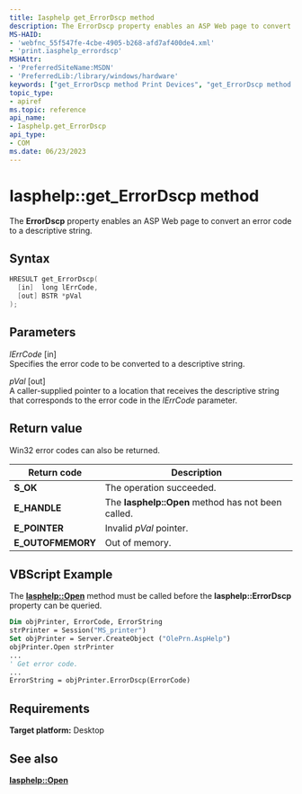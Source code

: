 ```yaml
---
title: Iasphelp get_ErrorDscp method
description: The ErrorDscp property enables an ASP Web page to convert an error code to a descriptive string.
MS-HAID:
- 'webfnc_55f547fe-4cbe-4905-b268-afd7af400de4.xml'
- 'print.iasphelp_errordscp'
MSHAttr:
- 'PreferredSiteName:MSDN'
- 'PreferredLib:/library/windows/hardware'
keywords: ["get_ErrorDscp method Print Devices", "get_ErrorDscp method Print Devices , Iasphelp interface", "Iasphelp interface Print Devices , get_ErrorDscp method"]
topic_type:
- apiref
ms.topic: reference
api_name:
- Iasphelp.get_ErrorDscp
api_type:
- COM
ms.date: 06/23/2023
---
```


# Iasphelp::get_ErrorDscp method

The **ErrorDscp** property enables an ASP Web page to convert an error code to a descriptive string.

## Syntax

```cpp
HRESULT get_ErrorDscp(
  [in]  long lErrCode,
  [out] BSTR *pVal
);
```

## Parameters

*lErrCode* \[in\]  
Specifies the error code to be converted to a descriptive string.

*pVal* \[out\]  
A caller-supplied pointer to a location that receives the descriptive string that corresponds to the error code in the *lErrCode* parameter.

## Return value

Win32 error codes can also be returned.

| Return code | Description |
|--|--|
| **S_OK** | The operation succeeded. |
| **E_HANDLE** | The **Iasphelp::Open** method has not been called. |
| **E_POINTER** | Invalid *pVal* pointer. |
| **E_OUTOFMEMORY** | Out of memory. |

## VBScript Example

The [**Iasphelp::Open**](iasphelp-open.md) method must be called before the **Iasphelp::ErrorDscp** property can be queried.

```vb
Dim objPrinter, ErrorCode, ErrorString
strPrinter = Session("MS_printer")
Set objPrinter = Server.CreateObject ("OlePrn.AspHelp")
objPrinter.Open strPrinter
...
' Get error code.
...
ErrorString = objPrinter.ErrorDscp(ErrorCode)
```

## Requirements

**Target platform:** Desktop

## See also

[**Iasphelp::Open**](iasphelp-open.md)
